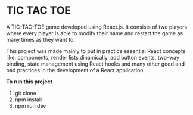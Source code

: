 # TIC TAC TOE

A TIC-TAC-TOE game developed using React.js. It consists of two players where every player is able to modify their name and restart the game as many times as they want to.

This project was made mainly to put in practice essential React concepts like: components, render lists dinamically, add button events, two-way binding, state management using React hooks and many other good and bad practices in the development of a React application.

**To run this project**

1. git clone
2. npm install
3. npm run dev
